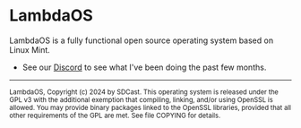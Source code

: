 # LambdaOS

LambdaOS is a fully functional open source operating system based on Linux Mint.
- See our [Discord](https://discord.gg/T2wwXw4yrp) to see what I've been doing the past few months.
---

<sub>
LambdaOS, Copyright (c) 2024 by SDCast.
</sub>

<sub>
This operating system is released under the GPL v3 with the additional exemption
that compiling, linking, and/or using OpenSSL is allowed. You may
provide binary packages linked to the OpenSSL libraries, provided that
all other requirements of the GPL are met.
See file COPYING for details.
</sub>
